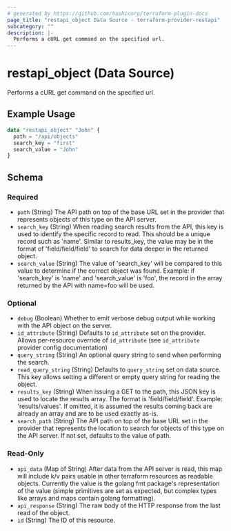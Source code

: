 ```yaml
---
# generated by https://github.com/hashicorp/terraform-plugin-docs
page_title: "restapi_object Data Source - terraform-provider-restapi"
subcategory: ""
description: |-
  Performs a cURL get command on the specified url.
---
```


# restapi_object (Data Source)

Performs a cURL get command on the specified url.

## Example Usage

```terraform
data "restapi_object" "John" {
  path = "/api/objects"
  search_key = "first"
  search_value = "John"
}
```

<!-- schema generated by tfplugindocs -->
## Schema

### Required

- `path` (String) The API path on top of the base URL set in the provider that represents objects of this type on the API server.
- `search_key` (String) When reading search results from the API, this key is used to identify the specific record to read. This should be a unique record such as 'name'. Similar to results_key, the value may be in the format of 'field/field/field' to search for data deeper in the returned object.
- `search_value` (String) The value of 'search_key' will be compared to this value to determine if the correct object was found. Example: if 'search_key' is 'name' and 'search_value' is 'foo', the record in the array returned by the API with name=foo will be used.

### Optional

- `debug` (Boolean) Whether to emit verbose debug output while working with the API object on the server.
- `id_attribute` (String) Defaults to `id_attribute` set on the provider. Allows per-resource override of `id_attribute` (see `id_attribute` provider config documentation)
- `query_string` (String) An optional query string to send when performing the search.
- `read_query_string` (String) Defaults to `query_string` set on data source. This key allows setting a different or empty query string for reading the object.
- `results_key` (String) When issuing a GET to the path, this JSON key is used to locate the results array. The format is 'field/field/field'. Example: 'results/values'. If omitted, it is assumed the results coming back are already an array and are to be used exactly as-is.
- `search_path` (String) The API path on top of the base URL set in the provider that represents the location to search for objects of this type on the API server. If not set, defaults to the value of path.

### Read-Only

- `api_data` (Map of String) After data from the API server is read, this map will include k/v pairs usable in other terraform resources as readable objects. Currently the value is the golang fmt package's representation of the value (simple primitives are set as expected, but complex types like arrays and maps contain golang formatting).
- `api_response` (String) The raw body of the HTTP response from the last read of the object.
- `id` (String) The ID of this resource.


